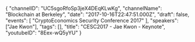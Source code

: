 {
    "channelID": "UC5sgoRfoSp3jeX4DEqKLwKg",
    "channelName": "Blockchain at Berkeley",
    "date": "2017-10-16T22:47:51.000Z",
    "draft": false,
    "events": [
        "CryptoEconomics Security Conference 2017"
    ],
    "speakers": ["Jae Kwon"],
    "tags": [],
    "title": "CESC2017 -  Jae Kwon - Keynote",
    "youtubeID": "8Eex-wQ5yYU"
}
